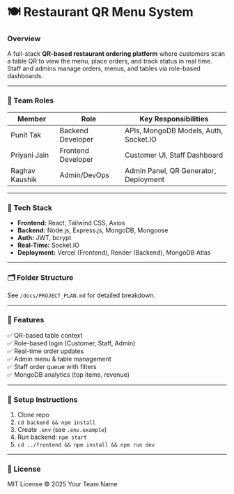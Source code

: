 # 🍽️ Restaurant QR Menu System

### Overview
A full-stack **QR-based restaurant ordering platform** where customers scan a table QR to view the menu, place orders, and track status in real time. Staff and admins manage orders, menus, and tables via role-based dashboards.

---

### 👥 Team Roles
| Member | Role | Key Responsibilities |
|---------|------|----------------------|
| Punit Tak | Backend Developer | APIs, MongoDB Models, Auth, Socket.IO |
| Priyani Jain| Frontend Developer | Customer UI, Staff Dashboard |
| Raghav Kaushik | Admin/DevOps | Admin Panel, QR Generator, Deployment |

---

### 🧱 Tech Stack
- **Frontend:** React, Tailwind CSS, Axios  
- **Backend:** Node.js, Express.js, MongoDB, Mongoose  
- **Auth:** JWT, bcrypt  
- **Real-Time:** Socket.IO  
- **Deployment:** Vercel (Frontend), Render (Backend), MongoDB Atlas

---

### 🗂️ Folder Structure
See `/docs/PROJECT_PLAN.md` for detailed breakdown.

---

### 🧩 Features
✅ QR-based table context  
✅ Role-based login (Customer, Staff, Admin)  
✅ Real-time order updates  
✅ Admin menu & table management  
✅ Staff order queue with filters  
✅ MongoDB analytics (top items, revenue)

---

### 🚀 Setup Instructions
1. Clone repo
2. `cd backend && npm install`
3. Create `.env` (see `.env.example`)
4. Run backend: `npm start`
5. `cd ../frontend && npm install && npm run dev`

---

### 📜 License
MIT License © 2025 Your Team Name

